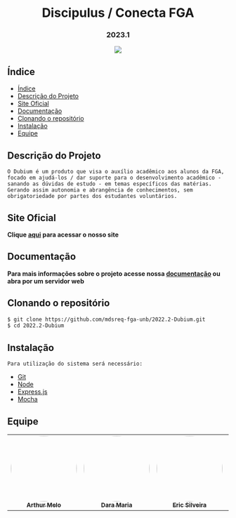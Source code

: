 <h1 align="center"> Discipulus / Conecta FGA </h1>
<h3 align="center"> 2023.1 </h3>

<p align="center">
<img src="http://img.shields.io/static/v1?label=STATUS&message=PROCESSING&color=GREEN&style=for-the-badge"/>
</p>

## Índice

- [Índice](#índice)
- [Descrição do Projeto](#descrição-do-projeto)
- [Site Oficial](#site-oficial)
- [Documentação](#documentação)
- [Clonando o repositório](#clonando-o-repositório)
- [Instalação](#instalação)
- [Equipe](#equipe)

## Descrição do Projeto

`O Dubium é um produto que visa o auxílio acadêmico aos alunos da FGA, focado em ajudá-los / dar suporte para o desenvolvimento acadêmico - sanando as dúvidas de estudo - em temas específicos das matérias. Gerando assim autonomia e abrangência de conhecimentos, sem obrigatoriedade por partes dos estudantes voluntários.`

## Site Oficial

**Clique <a href="https://stingray-app-4tbp8.ondigitalocean.app/">aqui</a> para acessar o nosso site**

## Documentação

**Para mais informações sobre o projeto acesse nossa <a href="https://mdsreq-fga-unb.github.io/2022.2-Dubium/">documentação</a> ou abra por um servidor web**

## Clonando o repositório

```bash
$ git clone https://github.com/mdsreq-fga-unb/2022.2-Dubium.git
$ cd 2022.2-Dubium
```

<!-- ### Executando o projeto -->

## Instalação

`Para utilização do sistema será necessário: `

- [Git](https://git-scm.com/)
- [Node](https://nodejs.org/en/)
- [Express.js](https://nestjs.com/)
- [Mocha](https://yarnpkg.com/)

## Equipe

<div class="md-typeset__table">
    <table>
        <tbody>
            <tr>
                <td align="center">
                    <a href="https://github.com/Arthrok" target="_blank">
                        <img style="border-radius: 50%;" src="https://github.com/Arthrok.png" width="150px;" alt=""><br>
                        <sub><b>Arthur Melo</b></sub>
                    </a><br>
                    <a href="https://github.com/AnaBeatrizMassuh" target="_blank"></a>
                </td>
                                <td align="center">
                    <a href="https://github.com/daramariabs" target="_blank">
                        <img style="border-radius: 50%;" src="https://github.com/daramariabs.png" width="150px;" alt=""><br>
                        <sub><b>Dara Maria</b></sub>
                    </a><br>
                    <a href="https://github.com/daramariabs" target="_blank"></a>
                </td>
                <td align="center">
                    <a href="https://github.com/ericbky" target="_blank">
                        <img style="border-radius: 50%;" src="https://github.com/ericbky.png" width="150px;" alt=""><br>
                        <sub><b>Eric Silveira</b></sub>
                    </a><br>
                    <a href="https://github.com/ericbky" target="_blank"></a>
                </td>
                <td align="center">
                    <a href="https://github.com/fabioaletorres" target="_blank">
                        <img style="border-radius: 50%;" src="https://github.com/fabioaletorres.png" width="150px;" alt=""><br>
                        <sub><b>Fabio Alessandro</b></sub>
                    </a><br>
                    <a href="https://github.com/fabioaletorre" target="_blank"></a>
                </td>
                <td align="center">
                    <a href="https://github.com/lucasdray" target="_blank">
                        <img style="border-radius: 50%;" src="https://github.com/lucasdray.png" width="150px;" alt=""><br>
                        <sub><b>Pedro Lucas Dourado</b></sub>
                    </a><br>
                    <a href="https://github.com/lucasdray" target="_blank"></a>
                </td>
                <td align="center">
                    <a href="https://github.com/yaskisoba" target="_blank">
                        <img style="border-radius: 50%;" src="https://github.com/yaskisoba.png" width="150px;" alt=""><br>
                        <sub><b>Yasmim Oliveira</b></sub>
                    </a><br>
                    <a href="https://github.com/yaskisoba" target="_blank"></a>
                </td>
            </tr>
        </tbody>
    </table>
</div>
